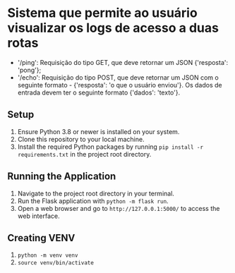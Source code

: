 # Sistema que permite ao usuário visualizar os logs de acesso a duas rotas

- '/ping': Requisição do tipo GET, que deve retornar um JSON {'resposta': 'pong'};
- '/echo': Requisição do tipo POST, que deve retornar um JSON com o seguinte formato - {'resposta': 'o que o usuário enviou'}. Os dados de entrada devem ter o seguinte formato {'dados': 'texto'}.

## Setup

1. Ensure Python 3.8 or newer is installed on your system.
2. Clone this repository to your local machine.
3. Install the required Python packages by running `pip install -r requirements.txt` in the project root directory.

## Running the Application

1. Navigate to the project root directory in your terminal.
2. Run the Flask application with `python -m flask run`.
3. Open a web browser and go to `http://127.0.0.1:5000/` to access the web interface.

## Creating VENV

1. `python -m venv venv`
2. `source venv/bin/activate`
